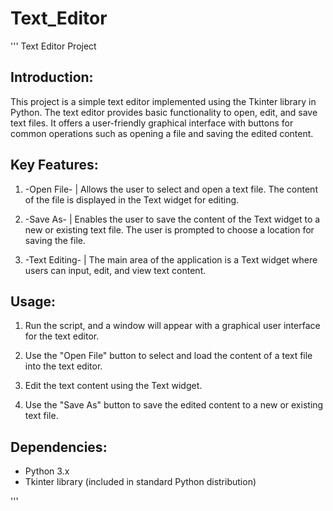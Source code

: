 # Text_Editor

'''
Text Editor Project

Introduction:
-----------------
This project is a simple text editor implemented using the Tkinter library in Python.
The text editor provides basic functionality to open, edit, and save text files.
It offers a user-friendly graphical interface with buttons for common operations such as opening a file and saving the edited content.

Key Features:
-----------------
1.   -Open File-   | Allows the user to select and open a text file. The content of the file is displayed in the Text widget for editing.

2.    -Save As-    | Enables the user to save the content of the Text widget to a new or existing text file. The user is prompted to choose a location for saving the file.

3.  -Text Editing- | The main area of the application is a Text widget where users can input, edit, and view text content.

Usage:
-----------------
1. Run the script, and a window will appear with a graphical user interface for the text editor.

2. Use the "Open File" button to select and load the content of a text file into the text editor.

3. Edit the text content using the Text widget.

4. Use the "Save As" button to save the edited content to a new or existing text file.

Dependencies:
-----------------
- Python 3.x
- Tkinter library (included in standard Python distribution)

'''
